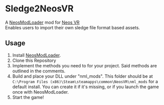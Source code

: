 # Sledge2NeosVR

A [NeosModLoader](https://github.com/zkxs/NeosModLoader) mod for [Neos VR](https://neos.com/)  
Enables users to import their own sledge file format based assets.

## Usage
1. Install [NeosModLoader](https://github.com/zkxs/NeosModLoader).
1. Clone this Repository
1. Implement the methods you need to for your project. Said methods are outlined in the comments.
1. Build and place your DLL under "nml_mods". This folder should be at `C:\Program Files (x86)\Steam\steamapps\common\NeosVR\nml_mods` for a default install. You can create it if it's missing, or if you launch the game once with NeosModLoader.
1. Start the game!
